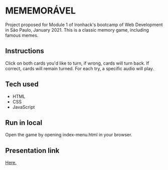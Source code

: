 # MEMEMORÁVEL

Project proposed for Module 1 of Ironhack's bootcamp of Web Development in São Paulo, January 2021.
This is a classic memory game, including famous memes.

## Instructions

Click on both cards you'd like to turn, if wrong, cards will turn back.
If correct, cards will remain turned.
For each try, a specific audio will play.

## Tech used

- HTML
- CSS
- JavaScript

## Run in local

Open the game by opening index-menu.html in your browser.

## Presentation link

[Here.](https://docs.google.com/presentation/d/13l_hSzlDfJE7zfWFuyCJRT6dGTWpyLazue5l3-vNuzs/edit?usp=sharing)

